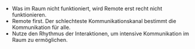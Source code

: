 * Was im Raum nicht funktioniert, wird Remote erst recht nicht funktionieren.
* Remote first. Der schlechteste Kommunikationskanal bestimmt die Kommunikation für alle.
* Nutze den Rhythmus der Interaktionen, um intensive Kommunikation im Raum zu ermöglichen.